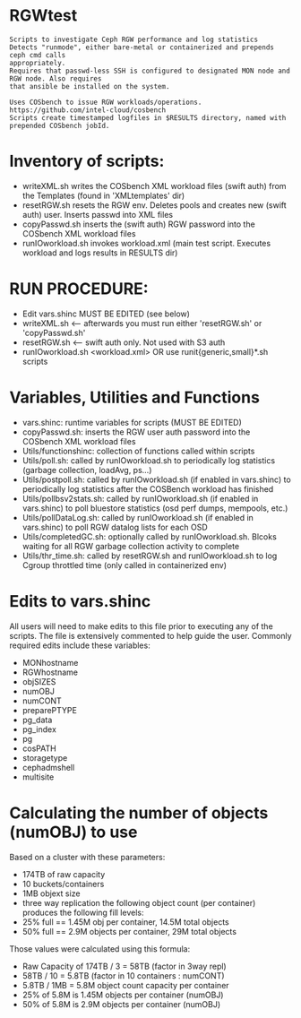 # RGWtest
```
Scripts to investigate Ceph RGW performance and log statistics
Detects "runmode", either bare-metal or containerized and prepends ceph cmd calls
appropriately.
Requires that passwd-less SSH is configured to designated MON node and RGW node. Also requires
that ansible be installed on the system.

Uses COSbench to issue RGW workloads/operations. https://github.com/intel-cloud/cosbench
Scripts create timestamped logfiles in $RESULTS directory, named with prepended COSbench jobId.
```
# Inventory of scripts:
- writeXML.sh       writes the COSbench XML workload files (swift auth) from the Templates (found in 'XMLtemplates' dir)
- resetRGW.sh       resets the RGW env. Deletes pools and creates new (swift auth) user. Inserts passwd into XML files
- copyPasswd.sh     inserts the (swift auth) RGW password into the COSbench XML workload files
- runIOworkload.sh  invokes workload.xml (main test script. Executes workload and logs results in RESULTS dir)

# RUN PROCEDURE:
  - Edit vars.shinc   MUST BE EDITED (see below)
  - writeXML.sh        <-- afterwards you must run either 'resetRGW.sh' or 'copyPasswd.sh'
  - resetRGW.sh        <-- swift auth only. Not used with S3 auth
  - runIOworkload.sh <workload.xml>   OR   use runit{generic,small}*.sh scripts

# Variables, Utilities and Functions
- vars.shinc: runtime variables for scripts (MUST BE EDITED)
- copyPasswd.sh: inserts the RGW user auth password into the COSbench XML workload files
- Utils/functionshinc: collection of functions called within scripts
- Utils/poll.sh: called by runIOworkload.sh to periodically log statistics (garbage collection, loadAvg, ps...)
- Utils/postpoll.sh: called by runIOworkload.sh (if enabled in vars.shinc) to periodically log statistics after the COSBench workload has finished
- Utils/pollbsv2stats.sh: called by runIOworkload.sh (if enabled in vars.shinc) to poll bluestore statistics (osd perf dumps, mempools, etc.) 
- Utils/pollDataLog.sh: called by runIOworkload.sh (if enabled in vars.shinc) to poll RGW datalog lists for each OSD
- Utils/completedGC.sh: optionally called by runIOworkload.sh. Blcoks waiting for all RGW garbage collection activity to complete
- Utils/thr_time.sh: called by resetRGW.sh and runIOworkload.sh to log Cgroup throttled time (only called in containerized env)

# Edits to vars.shinc
All users will need to make edits to this file prior to executing any of the scripts.
The file is extensively commented to help guide the user.
Commonly required edits include these variables:
- MONhostname
- RGWhostname
- objSIZES
- numOBJ
- numCONT
- preparePTYPE
- pg_data
- pg_index
- pg
- cosPATH
- storagetype
- cephadmshell
- multisite

# Calculating the number of objects (numOBJ) to use
Based on a cluster with these parameters:
- 174TB of raw capacity
- 10 buckets/containers
- 1MB objext size
- three way replication
the following object count (per container) produces the following fill levels:
- 25% full == 1.45M obj per container, 14.5M total objects
- 50% full == 2.9M objects per container, 29M total objects

Those values were calculated using this formula:
- Raw Capacity of 174TB / 3 = 58TB  (factor in 3way repl)
- 58TB / 10 = 5.8TB   (factor in 10 containers : numCONT)
- 5.8TB / 1MB = 5.8M object count capacity per container
- 25% of 5.8M is 1.45M objects per container (numOBJ)
- 50% of 5.8M is 2.9M objects per container (numOBJ)
